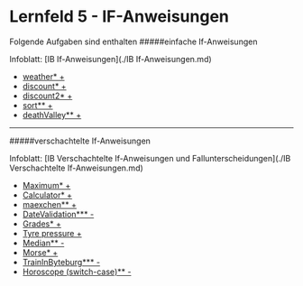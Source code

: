 # Lernfeld 5 - IF-Anweisungen



Folgende Aufgaben sind enthalten
#####einfache If-Anweisungen

Infoblatt: [IB If-Anweisungen](./IB If-Anweisungen.md)

* [weather*   +](./src/weather/task.md)
* [discount*   +](./src/discount/task.md)
* [discount2*   +](./src/discount2/task.md)
* [sort**   +](./src/sort/task.md)
* [deathValley**   +](./src/deathValley/task.md)

---
#####verschachtelte If-Anweisungen

Infoblatt: [IB Verschachtelte If-Anweisungen und Fallunterscheidungen](./IB Verschachtelte If-Anweisungen.md)

* [Maximum*   +](./src/getMaximum/task.md)
* [Calculator*   +](./src/calculator/task.md)
* [maexchen**   +](./src/maexchen/task.md)
* [DateValidation***   -](./src/dateValidation/task.md)
* [Grades*   +](./src/gradesWithIHKScheme/task.md)
* [Tyre pressure   +](./src/tyre_pressure/task.md)
* [Median**   -](./src/median/task.md)
* [Morse*   +](./src/morse/task.md)
* [TrainInByteburg***   -](./src/trainInByteburg/task.md)
* [Horoscope (switch-case)**   -](./src/horoscope/task.md)


